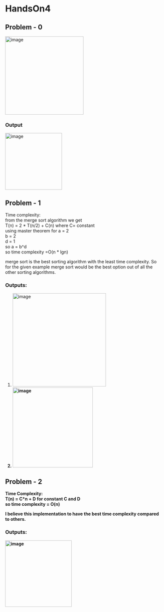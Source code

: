 # HandsOn4

## Problem - 0

<img width="251" alt="image" src="https://github.com/snigdhasuram/HandsOn4/assets/156977256/f61ae384-2569-48fd-a197-febb7b3632b4">

### Output 
<img width="182" alt="image" src="https://github.com/snigdhasuram/HandsOn4/assets/156977256/9fee70aa-b0dd-4c1c-8cf5-2e80b9f5f431">

## Problem - 1
<p>
Time complexity:<br>
from the merge sort algorithm we get<br>
T(n) = 2 * T(n/2) + C(n) where C= constant<br>
using master theorem for a = 2 <br>
                         b = 2<br>
                         d = 1<br>
                         so a = b^d<br>
so time complexity =O(n * lgn)<br>
</p>
merge sort is the best sorting algorithm with the least time complexity. So for the given example merge sort would be the best option out of all the other sorting algorithms.


### Outputs:
1. <img width="299" alt="image" src="https://github.com/snigdhasuram/HandsOn4/assets/156977256/b8698fc7-59db-4e1e-bc3e-c5b2b0989f7d"><b>
2. <img width="257" alt="image" src="https://github.com/snigdhasuram/HandsOn4/assets/156977256/f13f0185-a8b8-4610-9ba2-cb4e02afffc4">

## Problem - 2

<p>
Time Complexity:<br>
T(n) = C*n + D for constant C and D<br>
   so time complexity =  O(n)<br>
</p>
I believe this implementation to have the best time complexity compared to others.

### Outputs:
<img width="213" alt="image" src="https://github.com/snigdhasuram/HandsOn4/assets/156977256/fe738276-cdd0-4deb-b7a5-ffc58f78763a">
